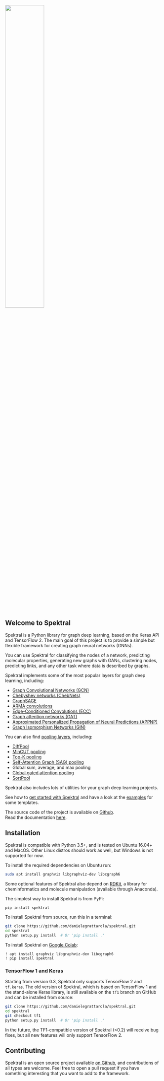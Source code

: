<img src="https://danielegrattarola.github.io/spektral/img/logo_dark.svg" width="50%"/>

## Welcome to Spektral
Spektral is a Python library for graph deep learning, based on the Keras API and TensorFlow 2.
The main goal of this project is to provide a simple but flexible framework for creating graph neural networks (GNNs).

You can use Spektral for classifying the nodes of a network, predicting molecular properties, generating new graphs with GANs, clustering nodes, predicting links, and any other task where data is described by graphs. 

Spektral implements some of the most popular layers for graph deep learning, including: 

- [Graph Convolutional Networks (GCN)](https://arxiv.org/abs/1609.02907)
- [Chebyshev networks (ChebNets)](https://arxiv.org/abs/1606.09375)
- [GraphSAGE](https://arxiv.org/abs/1706.02216)
- [ARMA convolutions](https://arxiv.org/abs/1901.01343)
- [Edge-Conditioned Convolutions (ECC)](https://arxiv.org/abs/1704.02901)
- [Graph attention networks (GAT)](https://arxiv.org/abs/1710.10903)
- [Approximated Personalized Propagation of Neural Predictions (APPNP)](https://arxiv.org/abs/1810.05997)
- [Graph Isomorphism Networks (GIN)](https://arxiv.org/abs/1810.00826)

You can also find [pooling layers](https://danielegrattarola.github.io/spektral/layers/pooling/), including:

- [DiffPool](https://arxiv.org/abs/1806.08804)
- [MinCUT pooling](https://arxiv.org/abs/1907.00481)
- [Top-K pooling](http://proceedings.mlr.press/v97/gao19a/gao19a.pdf)
- [Self-Attention Graph (SAG) pooling](https://arxiv.org/abs/1904.08082)
- Global sum, average, and max pooling
- [Global gated attention pooling](https://arxiv.org/abs/1511.05493)
- [SortPool](https://www.cse.wustl.edu/~muhan/papers/AAAI_2018_DGCNN.pdf)

Spektral also includes lots of utilities for your graph deep learning projects.  

See how to [get started with Spektral](https://danielegrattarola.github.io/spektral/getting-started/) and have a look at the [examples](https://danielegrattarola.github.io/spektral/examples/) for some templates.

The source code of the project is available on [Github](https://github.com/danielegrattarola/spektral).  
Read the documentation [here](https://spektral.graphneural.network).

## Installation
Spektral is compatible with Python 3.5+, and is tested on Ubuntu 16.04+ and MacOS. 
Other Linux distros should work as well, but Windows is not supported for now. 

To install the required dependencies on Ubuntu run:

```bash
sudo apt install graphviz libgraphviz-dev libcgraph6
```

Some optional features of Spektral also depend on [RDKit](http://www.rdkit.org/docs/index.html), 
a library for cheminformatics and molecule manipulation (available through 
Anaconda).

The simplest way to install Spektral is from PyPi: 

```bash
pip install spektral
```

To install Spektral from source, run this in a terminal:

```bash
git clone https://github.com/danielegrattarola/spektral.git
cd spektral
python setup.py install  # Or 'pip install .'
```

To install Spektral on [Google Colab](https://colab.research.google.com/):

```jupyter
! apt install graphviz libgraphviz-dev libcgraph6
! pip install spektral
```

### TensorFlow 1 and Keras
Starting from version 0.3, Spektral only supports TensorFlow 2 and `tf.keras`.
The old version of Spektral, which is based on TensorFlow 1 and the stand-alone Keras library, is still available on the `tf1` branch on GitHub and can be installed from source:

```bash
git clone https://github.com/danielegrattarola/spektral.git
cd spektral
git checkout tf1
python setup.py install  # Or 'pip install .'
```

In the future, the TF1-compatible version of Spektral (<0.2) will receive bug fixes, but all new features will only support TensorFlow 2.   

## Contributing
Spektral is an open source project available [on Github](https://github.com/danielegrattarola/spektral), and contributions of all types are welcome. Feel free to open a pull request if you have something interesting that you want to add to the framework.
